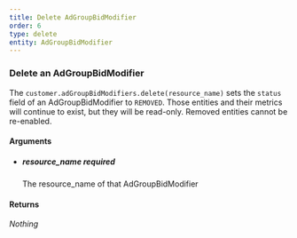 ```yaml
---
title: Delete AdGroupBidModifier 
order: 6
type: delete
entity: AdGroupBidModifier 
---
```


### Delete an AdGroupBidModifier 

The `customer.adGroupBidModifiers.delete(resource_name)` sets the `status` field of an AdGroupBidModifier to `REMOVED`. Those entities and their metrics will continue to exist, but they will be read-only. Removed entities cannot be re-enabled.


#### Arguments

-   ##### resource_name _required_
    The resource_name of that AdGroupBidModifier


#### Returns

_Nothing_